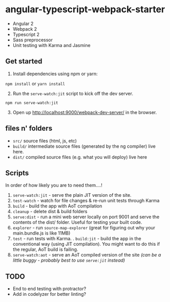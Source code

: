# angular-typescript-webpack-starter

* Angular 2
* Webpack 2
* Typescript 2
* Sass preprocessor
* Unit testing with Karma and Jasmine

## Get started

1. Install dependencies using npm or yarn:

  ```npm install``` or ```yarn install```

2. Run the `serve-watch:jit` script to kick off the dev server.

  ```npm run serve-watch:jit```
  
3. Open up [http://localhost:9000/webpack-dev-server/](http://localhost:9000/webpack-dev-server/) in the browser.

## files n' folders

* `src/` source files (html, js, etc)
* `build/` intermediate source files (generated by the ng compiler) live here.
* `dist/` compiled source files (e.g. what you will deploy) live here

## Scripts

In order of how likely you are to need them....!

1. `serve-watch:jit` - serve the plain JIT version of the site.
2. `test-watch` - watch for file changes & re-run unit tests through Karma
3. `build` - build the app with AoT compilation
4. `cleanup` - delete dist & build folders
5. `serve:dist` - run a mini web server locally on port 9001 and serve the contents of the dist/ folder. Useful for testing your built code.
6. `explorer` - run `source-map-explorer` (great for figuring out why your main.bundle.js is like 11MB)
7. `test` - run tests with Karma.
. `build:jit` - build the app in the conventional way (using JIT compilation). You might want to do this if the regular, AoT build is failing.
8. `serve-watch:aot` - serve an AoT compiled version of the site *(can be a little buggy - probably best to use `serve:jit` instead)*

## TODO

* End to end testing with protractor?
* Add in codelyzer for better linting? 